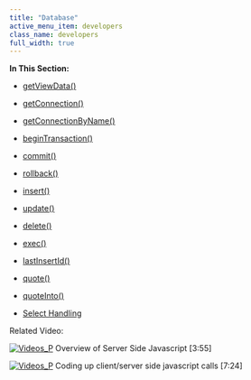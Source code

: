 ```yaml
---
title: "Database"
active_menu_item: developers
class_name: developers
full_width: true
---
```



**In This Section:**

 - [getViewData()](getviewdata2)

 - [getConnection()](getconnection)

 - [getConnectionByName()](getconnectionbyname)

 - [beginTransaction()](begintransaction)

 - [commit()](commit)

 - [rollback()](rollback)

 - [insert()](insert)

 - [update()](update)

 - [delete()](delete)

 - [exec()](exec)

 - [lastInsertId()](lastinsertid)

 - [quote()](quote)

 - [quoteInto()](quoteinto)

 - [Select Handling](select-handling/)

Related Video:

[![Videos\_P](/img/docs/videos_p.png)](http://www.youtube.com/v/LGzP1Uxk5c4?autoplay=1&hd=1&fs=1&showsearch=0&rel=0&) Overview of Server Side Javascript [3:55]

[![Videos\_P](/img/docs/videos_p.png)](http://www.youtube.com/v/qY9M8bP9b70?autoplay=1&hd=1&fs=1&showsearch=0&rel=0&) Coding up client/server side javascript calls [7:24]
